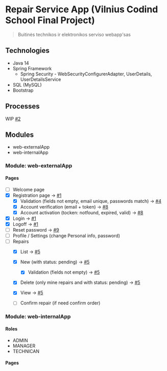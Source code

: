 # Repair Service App (Vilnius Codind School Final Project)
  > Buitinės technikos ir elektronikos serviso webapp'sas

## Technologies
* Java 14
* Spring Framework
  * Spring Security - WebSecurityConfigurerAdapter, UserDetails, UserDetailsService
* SQL (MySQL)
* Bootstrap

## Processes
WIP [#2][i2]

## Modules
* web-externalApp
* web-internalApp


### Module: web-externalApp
#### Pages
* [ ] Welcome page
* [x] Registration page -> [#1][i1]
  * [x] Validation (fields not empty, email unique, passwords match) -> [#4][i4]
  * [x] Account verification (email + token) -> [#8][i8]
  * [x] Account activation (tocken: notfound, expired, valid) -> [#8][i8]
* [x] Login -> [#1][i1]
* [x] Logoff -> [#1][i1]
* [ ] Reset password -> [#9][i9]
* [ ] Profile / Settings (change Personal info, password)
* [ ] Repairs
  * [x] List -> [#5][i5]
  * [x] New (with status: pending) -> [#5][i5]
    * [x] Validation (fields not empty) -> [#5][i5]
  * [x] Delete (only mine repairs and with status: pending) -> [#5][i5]
  * [x] View -> [#5][i5]
  * [ ] Confirm repair (if need confirm order)


### Module: web-internalApp
#### Roles
* ADMIN
* MANAGER
* TECHNICAN

#### Pages

[i1]: https://github.com/ivanevla/VCS_final-project/pull/1
[i2]: https://github.com/ivanevla/VCS_final-project/issues/2
[i4]: https://github.com/ivanevla/VCS_final-project/pull/4
[i5]: https://github.com/ivanevla/VCS_final-project/pull/5
[i8]: https://github.com/ivanevla/VCS_final-project/pull/8
[i9]: https://github.com/ivanevla/VCS_final-project/pull/9